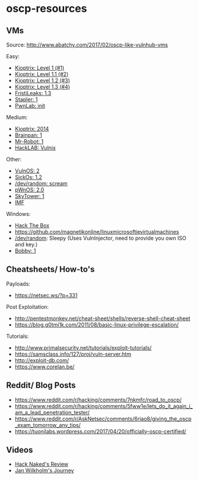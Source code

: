 # oscp-resources

## VMs
Source: http://www.abatchy.com/2017/02/oscp-like-vulnhub-vms

Easy:
- [Kioptrix: Level 1 (#1)](https://www.vulnhub.com/entry/kioptrix-level-1-1,22/)
- [Kioptrix: Level 1.1 (#2)](https://www.vulnhub.com/entry/kioptrix-level-11-2,23/)
- [Kioptrix: Level 1.2 (#3)](https://www.vulnhub.com/entry/kioptrix-level-12-3,24/)
- [Kioptrix: Level 1.3 (#4)](https://www.vulnhub.com/entry/kioptrix-level-13-4,25/)
- [FristiLeaks: 1.3](https://www.vulnhub.com/entry/fristileaks-13,133/)
- [Stapler: 1](https://www.vulnhub.com/entry/stapler-1,150/)
- [PwnLab: init](https://www.vulnhub.com/entry/pwnlab-init,158/)

Medium:
- [Kioptrix: 2014](https://www.vulnhub.com/entry/kioptrix-2014-5,62/)
- [Brainpan: 1](https://www.vulnhub.com/entry/brainpan-1,51/)
- [Mr-Robot: 1](https://www.vulnhub.com/entry/mr-robot-1,151/)
- [HackLAB: Vulnix](https://www.vulnhub.com/entry/hacklab-vulnix,48/)

Other:
- [VulnOS: 2](https://www.vulnhub.com/entry/vulnos-2,147/)
- [SickOs: 1.2](https://www.vulnhub.com/entry/sickos-12,144/)
- [/dev/random: scream](https://www.vulnhub.com/entry/devrandom-scream,47/)
- [pWnOS: 2.0](https://www.vulnhub.com/entry/pwnos-20-pre-release,34/)
- [SkyTower: 1](https://www.vulnhub.com/entry/skytower-1,96/)
- [IMF](https://www.vulnhub.com/entry/imf-1,162/)

Windows:
- [Hack The Box](https://www.hackthebox.gr/en/login)
- https://github.com/magnetikonline/linuxmicrosoftievirtualmachines
- [/dev/random](https://www.vulnhub.com/entry/devrandom-sleepy,123/): Sleepy (Uses VulnInjector, need to provide you own ISO and key.)
- [Bobby: 1](https://www.vulnhub.com/entry/bobby-1,42/)

## Cheatsheets/ How-to's
Payloads:
- https://netsec.ws/?p=331 

Post Exploitation:
- http://pentestmonkey.net/cheat-sheet/shells/reverse-shell-cheat-sheet 
- https://blog.g0tmi1k.com/2011/08/basic-linux-privilege-escalation/ 

Tutorials:
- http://www.primalsecurity.net/tutorials/exploit-tutorials/ 
- https://samsclass.info/127/proj/vuln-server.htm 
- http://exploit-db.com/ 
- https://www.corelan.be/ 

## Reddit/ Blog Posts
- https://www.reddit.com/r/hacking/comments/7nkmfc/road_to_oscp/
- https://www.reddit.com/r/hacking/comments/5fww1e/lets_do_it_again_i_am_a_lead_penetration_tester/
- https://www.reddit.com/r/AskNetsec/comments/6rjao8/giving_the_oscp_exam_tomorrow_any_tips/
- https://tuonilabs.wordpress.com/2017/04/20/officially-oscp-certified/

## Videos
- [Hack Naked's Review](https://www.youtube.com/watch?v=AwOEPI0KkCs)
- [Jan Wilkholm's Journey](https://www.youtube.com/playlist?list=PLyPJ3SHNkjIFITR-Lzsc0XSOBS7JUXsOy)
